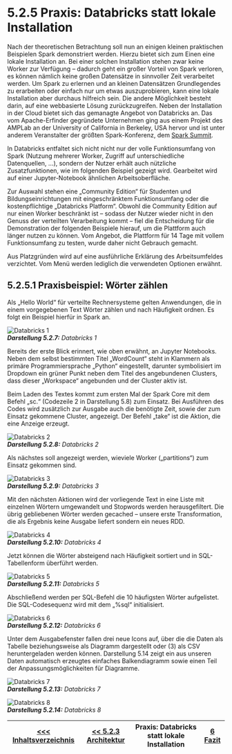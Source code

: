 # 5.2.5 Praxis: Databricks statt lokale Installation

Nach der theoretischen Betrachtung soll nun an einigen kleinen praktischen Beispielen Spark demonstriert werden. Hierzu bietet sich zum Einen eine lokale Installation an. Bei einer solchen Installation stehen zwar keine Worker zur Verfügung – dadurch geht ein großer Vorteil von Spark verloren, es können nämlich keine großen Datensätze in sinnvoller Zeit verarbeitet werden. Um Spark zu erlernen und an kleinen Datensätzen Grundlegendes zu erarbeiten oder einfach nur um etwas auszuprobieren, kann eine lokale Installation aber durchaus hilfreich sein. Die andere Möglichkeit besteht darin, auf eine webbasierte Lösung zurückzugreifen. Neben der Installation in der Cloud bietet sich das gemanagte Angebot von Databricks an. Das vom Apache-Erfinder gegründete Unternehmen ging aus einem Projekt des AMPLab an der University of California in Berkeley, USA hervor und ist unter anderem Veranstalter der größten Spark-Konferenz, dem [Spark Summit](https://databricks.com/sparkaisummit).

In Databricks entfaltet sich nicht nicht nur der volle Funktionsumfang von Spark (Nutzung mehrerer Worker, Zugriff auf unterschiedliche Datenquellen, ...), sondern der Nutzer erhält auch nützliche Zusatzfunktionen, wie im folgenden Beispiel gezeigt wird. Gearbeitet wird auf einer Jupyter-Notebook ähnlichen Arbeitsoberfläche.

Zur Auswahl stehen eine „Community Edition“ für Studenten und Bildungseinrichtungen mit eingeschränktem Funktionsumfang oder die kostenpflichtige „Databricks Platform“. Obwohl die Community Edition auf nur einen Worker beschränkt ist – sodass der Nutzer wieder nicht in den Genuss der verteilten Verarbeitung kommt – fiel die Entscheidung für die Demonstration der folgenden Beispiele hierauf, um die Plattform auch länger nutzen zu können. Vom Angebot, die Plattform für 14 Tage mit vollem Funktionsumfang zu testen, wurde daher nicht Gebrauch gemacht.

Aus Platzgründen wird auf eine ausführliche Erklärung des Arbeitsumfeldes verzichtet. Vom Menü werden lediglich die verwendeten Optionen erwähnt.

## 5.2.5.1 Praxisbeispiel: Wörter zählen

Als „Hello World“ für verteilte Rechnersysteme gelten Anwendungen, die in einem vorgegebenen Text Wörter zählen und nach Häufigkeit ordnen. Es folgt ein Beispiel hierfür in Spark an. <a id="Darstellung_527"></a>

![Databricks 1](../images/5_11.png)<br>
***Darstellung 5.2.7:** Databricks 1*

Bereits der erste Blick erinnert, wie oben erwähnt, an Jupyter Notebooks. Neben dem selbst bestimmten Titel „WordCount“ steht in Klammern als primäre Programmiersprache „Python“ eingestellt, darunter symbolisiert im Dropdown ein grüner Punkt neben dem Titel des angebundenen Clusters, dass dieser „Workspace“ angebunden und der Cluster aktiv ist.

Beim Laden des Textes kommt zum ersten Mal der Spark Core mit dem Befehl „sc.“ (Codezeile 2 in Darstellung 5.8) zum Einsatz. Bei Ausführen des Codes wird zusätzlich zur Ausgabe auch die benötigte Zeit, sowie der zum Einsatz gekommene Cluster, angezeigt. Der Befehl „take“ ist die Aktion, die eine Anzeige erzeugt. <a id="Darstellung_528"></a>

![Databricks 2](../images/5_12.png)<br>
***Darstellung 5.2.8:** Databricks 2*

Als nächstes soll angezeigt werden, wieviele Worker („partitions“) zum Einsatz gekommen sind. <a id="Darstellung_529"></a>

![Databricks 3](../images/5_13.png)<br>
***Darstellung 5.2.9:** Databricks 3*

Mit den nächsten Aktionen wird der vorliegende Text in eine Liste mit einzelnen Wörtern umgewandelt und Stopwords werden herausgefiltert. Die übrig gebliebenen Wörter werden gecached – unsere erste Transformation, die als Ergebnis keine Ausgabe liefert sondern ein neues RDD.

<a id="Darstellung_5210"></a>

![Databricks 4](../images/5_14.png)<br>
***Darstellung 5.2.10:** Databricks 4*

Jetzt können die Wörter absteigend nach Häufigkeit sortiert und in SQL-Tabellenform überführt werden. <a id="Darstellung_5211"></a>

![Databricks 5](../images/5_15.png)<br>
***Darstellung 5.2.11:** Databricks 5*

Abschließend werden per SQL-Befehl die 10 häufigsten Wörter aufgelistet. Die SQL-Codesequenz wird mit dem „%sql“ initialisiert. <a id="Darstellung_5212"></a>

![Databricks 6](../images/5_16.png)<br>
***Darstellung 5.2.12:** Databricks 6*

Unter dem Ausgabefenster fallen drei neue Icons auf, über die die Daten als Tabelle beziehungsweise als Diagramm dargestellt oder (3) als CSV heruntergeladen werden können. Darstellung 5.14 zeigt ein aus unseren Daten automatisch erzeugtes einfaches Balkendiagramm sowie einen Teil der Anpassungsmöglichkeiten für Diagramme. <a id="Darstellung_5213"></a>

![Databricks 7](../images/5_17.png)<br>
***Darstellung 5.2.13:** Databricks 7*

<a id="Darstellung_5214"></a>

![Databricks 8](../images/5_18.png)<br>
***Darstellung 5.2.14:** Databricks 8*

| [&lt;&lt;&lt; Inhaltsverzeichnis](../README.md) | [&lt;&lt; 5.2.3 Architektur](./5_2_3_Funktionsweise.md) | Praxis: Databricks statt lokale Installation | [6 Fazit](../fazit.md) |
|------------------------------------------------|---------------------------------------------------------------------------------|-------------|-----------------------------------------------------------------|

